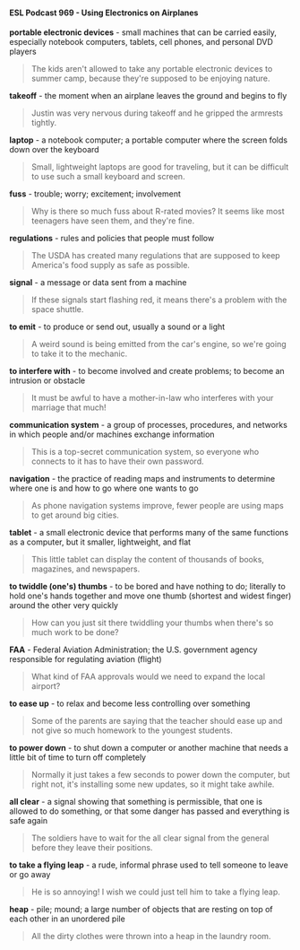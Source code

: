 #### ESL Podcast 969 - Using Electronics on Airplanes

**portable electronic devices** - small machines that can be carried easily,
especially notebook computers, tablets, cell phones, and personal DVD players

> The kids aren't allowed to take any portable electronic devices to summer
camp, because they're supposed to be enjoying nature.

**takeoff** - the moment when an airplane leaves the ground and begins to fly

> Justin was very nervous during takeoff and he gripped the armrests tightly.

**laptop** - a notebook computer; a portable computer where the screen folds down
over the keyboard

> Small, lightweight laptops are good for traveling, but it can be difficult to use
such a small keyboard and screen.

**fuss** - trouble; worry; excitement; involvement

> Why is there so much fuss about R-rated movies? It seems like most teenagers
have seen them, and they're fine.

**regulations** - rules and policies that people must follow

> The USDA has created many regulations that are supposed to keep America's
food supply as safe as possible.

**signal** - a message or data sent from a machine

> If these signals start flashing red, it means there's a problem with the space
shuttle.

**to emit** - to produce or send out, usually a sound or a light

> A weird sound is being emitted from the car's engine, so we're going to take it
to the mechanic.

**to interfere with** - to become involved and create problems; to become an
intrusion or obstacle

> It must be awful to have a mother-in-law who interferes with your marriage that
much!

**communication system** - a group of processes, procedures, and networks in
which people and/or machines exchange information

> This is a top-secret communication system, so everyone who connects to it has
to have their own password.

**navigation** - the practice of reading maps and instruments to determine where
one is and how to go where one wants to go

> As phone navigation systems improve, fewer people are using maps to get
around big cities.

**tablet** - a small electronic device that performs many of the same functions as a
computer, but it smaller, lightweight, and flat

> This little tablet can display the content of thousands of books, magazines, and
newspapers.

**to twiddle (one's) thumbs** - to be bored and have nothing to do; literally to hold
one's hands together and move one thumb (shortest and widest finger) around
the other very quickly

> How can you just sit there twiddling your thumbs when there's so much work to
be done?

**FAA** - Federal Aviation Administration; the U.S. government agency responsible
for regulating aviation (flight)

> What kind of FAA approvals would we need to expand the local airport?

**to ease up** - to relax and become less controlling over something

> Some of the parents are saying that the teacher should ease up and not give so
much homework to the youngest students.

**to power down** - to shut down a computer or another machine that needs a little
bit of time to turn off completely

> Normally it just takes a few seconds to power down the computer, but right not,
it's installing some new updates, so it might take awhile.

**all clear** - a signal showing that something is permissible, that one is allowed to
do something, or that some danger has passed and everything is safe again

> The soldiers have to wait for the all clear signal from the general before they
leave their positions.

**to take a flying leap** - a rude, informal phrase used to tell someone to leave or
go away

> He is so annoying! I wish we could just tell him to take a flying leap.

**heap** - pile; mound; a large number of objects that are resting on top of each
other in an unordered pile

> All the dirty clothes were thrown into a heap in the laundry room.

